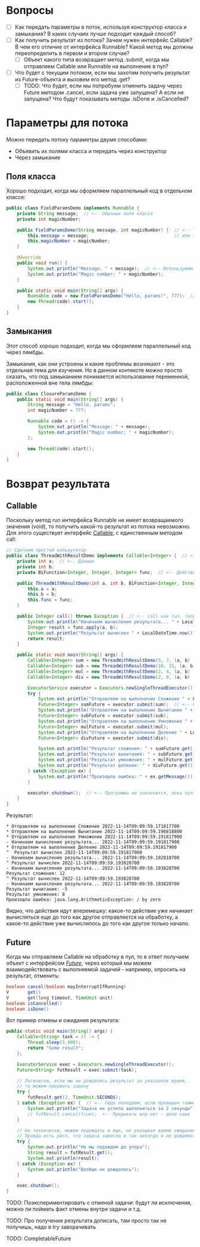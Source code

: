 # Вопросы

- [ ] Как передать параметры в поток, используя конструктор класса и замыкания? В каких случаях лучше подходит каждый способ?
- [ ] Как получить результат из потока? Зачем нужен интерфейс Callable? В чем его отличие от интерфейса Runnable? Какой метод мы должны переопределить в первом и втором случае?
  - [ ] Объект какого типа возвращает метод .submit, когда мы отправляем Callable или Runnable на выполнение в пул?
- [ ] Что будет с текущим потоком, если мы захотим получить результат из Future-объекта и вызовем его метод .get?
  - [ ] TODO: Что будет, если мы попробуем отменить задачу через Future методом .cancel, если задача уже запущена? А если не запущена? Что будут показывать методы .isDone и .isCancelled?

# Параметры для потока

Можно передать потоку параметры двумя способами:

* Объявить их полями класса и передать через конструктор
* Через замыкание

## Поля класса

Хорошо подходит, когда мы оформляем параллельный код в отдельном классе:

```java
public class FieldParamsDemo implements Runnable {
    private String message;  // <-- Обычные поля класса
    private int magicNumber;

    public FieldParamsDemo(String message, int magicNumber) {  // <-- Требуем их в конструкторе
        this.message = message;                                // или задаем через сеттеры, по вкусу
        this.magicNumber = magicNumber;
    }

    @Override
    public void run() {
        System.out.println("Message: " + message);  // <-- Используюем в рассчетах
        System.out.println("Magic number: " + magicNumber);
    }

    public static void main(String[] args) {
        Runnable code = new FieldParamsDemo("Hello, params!", 777);  // <-- Передаем значения до запуска
        new Thread(code).start();
    }
}
```

## Замыкания

Этот способ хорошо подходит, когда мы оформляем параллельный код через лямбды.

Замыкания, как они устроены и какие проблемы возникают - это отдельная тема для изучения. Но в данном контексте можно просто сказать, что под замыканием понимается использование переменной, расположенной вне тела лямбды:

```java
public class ClosureParamsDemo {
    public static void main(String[] args) {
        String message = "Hello, params";
        int magicNumber = 777;

        Runnable code = () -> {
            System.out.println("Message: " + message);
            System.out.println("Magic number: " + magicNumber);
        };

        new Thread(code).start();
    }
}
```

# Возврат результата

## Callable

Поскольку метод run интерфейса Runnable не имеет возвращаемого значения (void), то получить какой-то результат из потока невозможно. Для этого существует интерфейс [Callable](https://docs.oracle.com/javase/7/docs/api/java/util/concurrent/Callable.html), с единственным методом call:

```java
// Сделаем простой калькулятор
public class ThreadWithResultDemo implements Callable<Integer> {  // <-- Реализуем Callable
    private int a;  // <-- Данные
    private int b;
    private BiFunction<Integer, Integer, Integer> func;  // <-- Действие

    public ThreadWithResultDemo(int a, int b, BiFunction<Integer, Integer, Integer> func) {
        this.a = a;
        this.b = b;
        this.func = func;
    }

    public Integer call() throws Exception {  // <-- call как run, только возвращает значение
        System.out.println("Начинаем вычисление результата... " + LocalDateTime.now());
        Integer result = func.apply(a, b);
        System.out.println("Результат вычислен " + LocalDateTime.now());
        return result;
    }

    public static void main(String[] args) {
        Callable<Integer> sum = new ThreadWithResultDemo(5, 7, (a, b) -> a + b);  // <-- Создаем задачи
        Callable<Integer> sub = new ThreadWithResultDemo(10, 15, (a, b) -> a - b);
        Callable<Integer> mul = new ThreadWithResultDemo(2, 4, (a, b) -> a * b);
        Callable<Integer> div = new ThreadWithResultDemo(2, 0, (a, b) -> a / b);

        ExecutorService executor = Executors.newSingleThreadExecutor();  // <-- Для выполнения нужен пул
        try {
            System.out.println("Отправляем на выполнение Сложение " + LocalDateTime.now());
            Future<Integer> sumFuture = executor.submit(sum);  // <-- Сначала все отправляем на выполнение
            System.out.println("Отправляем на выполнение Вычитание " + LocalDateTime.now());
            Future<Integer> subFuture = executor.submit(sub);
            System.out.println("Отправляем на выполнение Умножение " + LocalDateTime.now());
            Future<Integer> mulFuture = executor.submit(mul);
            System.out.println("Отправляем на выполнение Деление " + LocalDateTime.now());
            Future<Integer> divFuture = executor.submit(div);

            System.out.println("Результат сложения: " + sumFuture.get());  // <-- Потом требуем резульат
            System.out.println("Результат вычитания: " + subFuture.get());
            System.out.println("Результат умножения: " + mulFuture.get());
            System.out.println("Результат деления: " + divFuture.get());
        } catch (Exception ex) {
            System.out.println("Произошла ошибка: " + ex.getMessage());
        }

        executor.shutdown();  // <-- Программа не закончится, пока пул держит потоки
    }
}
```

Результат:

```
* Отправляем на выполнение Сложение 2022-11-14T09:09:59.171817700
* Отправляем на выполнение Вычитание 2022-11-14T09:09:59.190818800
* Отправляем на выполнение Умножение 2022-11-14T09:09:59.191817900
- Начинаем вычисление результата... 2022-11-14T09:09:59.191817900
* Отправляем на выполнение Деление 2022-11-14T09:09:59.191817900
^  Результат вычислен 2022-11-14T09:09:59.191817900
- Начинаем вычисление результата... 2022-11-14T09:09:59.192818700
^ Результат вычислен 2022-11-14T09:09:59.193820700
- Начинаем вычисление результата... 2022-11-14T09:09:59.193820700
Результат сложения: 12
^ Результат вычислен 2022-11-14T09:09:59.193820700
- Начинаем вычисление результата... 2022-11-14T09:09:59.193820700
Результат вычитания: -5
Результат умножения: 8
Произошла ошибка: java.lang.ArithmeticException: / by zero
```

Видно, что действия идут вперемешку: какое-то действие уже начинает вычисляться еще до того как другое отправляется на обработку, а какое-то действие уже вычислилось до того как другое только начало.

## Future

Когда мы отправляем Callable на обработку в пул, то в ответ получаем объект с интерфейсом [*Future*](https://docs.oracle.com/javase/7/docs/api/java/util/concurrent/Future.html), через который мы можем взаимодействовать с выполняемой задачей - например, опросить на результат, отменить:

```java
boolean cancel(boolean mayInterruptIfRunning)
V       get()
V       get(long timeout, TimeUnit unit)
boolean isCancelled()
boolean isDone()
```

Вот пример отмены и ожидания результата:

```java
public static void main(String[] args) {
    Callable<String> task = () -> {
        Thread.sleep(5_000);
        return "Some result";
    };

    ExecutorService exec = Executors.newSingleThreadExecutor();
    Future<String> futResult = exec.submit(task);

    // Логически, если мы не дождались результат за указанное время,
    // то можем прервать задачу
    try {
        futResult.get(2, TimeUnit.SECONDS);
    } catch (Exception ex) {  // <-- Сюда попадаем, если превышен таймаут
        System.out.println("Задача не успела выполниться за 2 секунды");
        // futResult.cancel(true);  <-- Прерывать или нет - дело наше
    }

    // Но технически, можем подождать и еще, не указывая время ожидания.
    // Правда есть риск, что задача зависла и так никогда и не дождемся.
    try {
        System.out.println("Но мы подождем до упора");
        String result = futResult.get();
        System.out.println(result);
    } catch (Exception ex) {
        System.out.println("Вообще не дождались");
    }

    exec.shutdown();
}
```

TODO: Поэкспериментировать с отменой задачи: будут ли исключения, можно ли поймать факт отмены внутри задачи и т.д.

TODO: Про получение результата дописать, там просто так не получишь, надо в try заворачивать

TODO: CompletableFuture